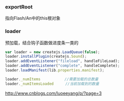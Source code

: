 ### exportRoot
指向Flash/An中的this根对象

### loader
预加载，结合钩子函数做进度条一类的  
```js
var loader = new createjs.LoadQueue(false);
loader.installPlugin(createjs.Sound);
loader.addEventListener("fileload", handleFileLoad);
loader.addEventListener("complete", handleComplete);
loader.loadManifest(lib.properties.manifest);

loader._numItems 　　　　　　//需要加载的总数量
loader._numItemsLoaded  　　//当前加载到的数量
```


http://www.cnblogs.com/luoeeyang/p/?page=3